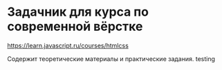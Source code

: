 # Задачник для курса по современной вёрстке

https://learn.javascript.ru/courses/htmlcss

Содержит теоретические материалы и практические задания.
testing